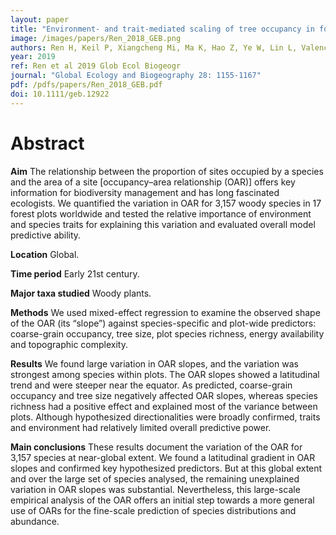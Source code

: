 ```yaml
---
layout: paper
title: "Environment- and trait-mediated scaling of tree occupancy in forests worldwide"
image: /images/papers/Ren_2018_GEB.png
authors: Ren H, Keil P, Xiangcheng Mi, Ma K, Hao Z, Ye W, Lin L, Valencia R, Fletcher C, Thomas WD, Howe RW, Lutz J, Bourg NA, Su S-H, Sun I-F, Zhu L, Chang L-W, Wang X, Du X, Kenfack D, Chuyong GB, Jetz W
year: 2019
ref: Ren et al 2019 Glob Ecol Biogeogr
journal: "Global Ecology and Biogeography 28: 1155-1167"
pdf: /pdfs/papers/Ren_2018_GEB.pdf
doi: 10.1111/geb.12922
---
```


# Abstract

**Aim**
The relationship between the proportion of sites occupied by a species and the area of a site [occupancy–area relationship (OAR)] offers key information for biodiversity management and has long fascinated ecologists. We quantified the variation in OAR for 3,157 woody species in 17 forest plots worldwide and tested the relative importance of environment and species traits for explaining this variation and evaluated overall model predictive ability.

**Location**
Global.

**Time period**
Early 21st century.

**Major taxa studied**
Woody plants.

**Methods**
We used mixed-effect regression to examine the observed shape of the OAR (its “slope”) against species-specific and plot-wide predictors: coarse-grain occupancy, tree size, plot species richness, energy availability and topographic complexity.

**Results**
We found large variation in OAR slopes, and the variation was strongest among species within plots. The OAR slopes showed a latitudinal trend and were steeper near the equator. As predicted, coarse-grain occupancy and tree size negatively affected OAR slopes, whereas species richness had a positive effect and explained most of the variance between plots. Although hypothesized directionalities were broadly confirmed, traits and environment had relatively limited overall predictive power.

**Main conclusions**
These results document the variation of the OAR for 3,157 species at near-global extent. We found a latitudinal gradient in OAR slopes and confirmed key hypothesized predictors. But at this global extent and over the large set of species analysed, the remaining unexplained variation in OAR slopes was substantial. Nevertheless, this large-scale empirical analysis of the OAR offers an initial step towards a more general use of OARs for the fine-scale prediction of species distributions and abundance.
